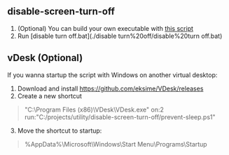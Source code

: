 ## disable-screen-turn-off
1. (Optional) You can build your own executable with [this script](./disable-screen-turn-off/generate%20mouse.bat)
2. Run [disable turn off.bat](./disable turn%20off/disable%20turn off.bat)


## vDesk (Optional)
If you wanna startup the script with Windows on another virtual desktop:

1. Download and install https://github.com/eksime/VDesk/releases
2. Create a new shortcut
> "C:\Program Files (x86)\VDesk\VDesk.exe" on:2 run:"C:/projects/utility/disable-screen-turn-off/prevent-sleep.ps1"
3. Move the shortcut to startup:
> %AppData%\Microsoft\Windows\Start Menu\Programs\Startup 
